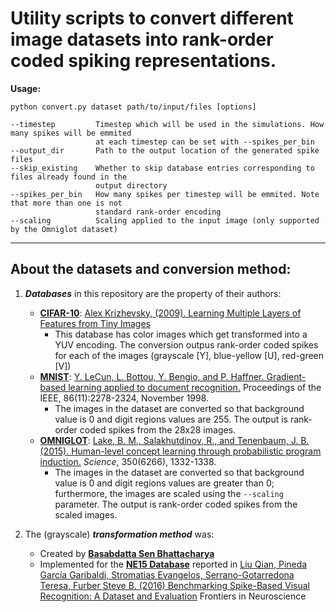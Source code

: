 # Utility scripts to convert different image datasets into rank-order coded spiking representations. 


**Usage:**

    python convert.py dataset path/to/input/files [options]

    --timestep         Timestep which will be used in the simulations. How many spikes will be emmited 
                       at each timestep can be set with --spikes_per_bin
    --output_dir       Path to the output location of the generated spike files
    --skip_existing    Whether to skip database entries corresponding to files already found in the 
                       output directory
    --spikes_per_bin   How many spikes per timestep will be emmited. Note that more than one is not 
                       standard rank-order encoding
    --scaling          Scaling applied to the input image (only supported by the Omniglot dataset)

    
---    

## About the datasets and conversion method:

1. ___Databases___ in this repository are the property of their authors:

   * __[CIFAR-10](https://www.cs.toronto.edu/~kriz/cifar.html)__: [Alex Krizhevsky, (2009). Learning Multiple Layers of Features from Tiny Images](https://www.cs.toronto.edu/~kriz/learning-features-2009-TR.pdf)
      * This database has color images which get transformed into a YUV encoding. The conversion outpus rank-order coded spikes for each of the images (grayscale [Y], blue-yellow [U],  red-green [V])
   * __[MNIST](http://yann.lecun.com/exdb/mnist/)__: [Y. LeCun, L. Bottou, Y. Bengio, and P. Haffner. Gradient-based learning applied to document recognition.](http://yann.lecun.com/exdb/publis/index.html#lecun-98) Proceedings of the IEEE, 86(11):2278-2324, November 1998.
      * The images in the dataset are converted so that background value is 0 and digit regions values are 255. The output is rank-order coded spikes from the 28x28 images.
   * __[OMNIGLOT](https://github.com/brendenlake/omniglot)__: [Lake, B. M., Salakhutdinov, R., and Tenenbaum, J. B. (2015). Human-level concept learning through probabilistic program induction.](http://www.sciencemag.org/content/350/6266/1332.short) _Science_, 350(6266), 1332-1338.
      * The images in the dataset are converted so that background value is 0 and digit regions values are greater than 0; furthermore, the images are scaled using the `--scaling` parameter. The output is rank-order coded spikes from the scaled images.

2. The (grayscale) ___transformation method___ was:
   * Created by __[Basabdatta Sen Bhattacharya](https://sites.google.com/site/bsenbhattacharya/)__
   * Implemented for the __[NE15 Database](https://github.com/NEvision/NE15)__ reported in [Liu Qian, Pineda García Garibaldi, Stromatias Evangelos, Serrano-Gotarredona Teresa, Furber Steve B. (2016) Benchmarking Spike-Based Visual Recognition: A Dataset and Evaluation](https://www.frontiersin.org/article/10.3389/fnins.2016.00496) Frontiers in Neuroscience
